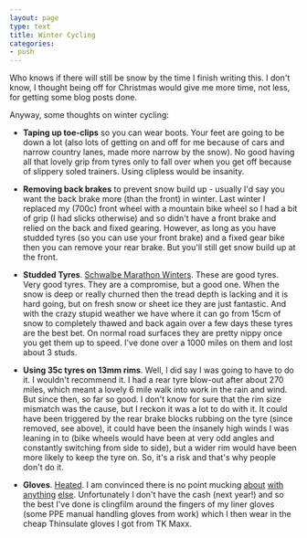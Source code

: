 ```yaml
---
layout: page
type: text
title: Winter Cycling
categories: 
- push
---
```

Who knows if there will still be snow by the time I finish writing this. I don't know, I thought being off for Christmas would give me more time, not less, for getting some blog posts done.

Anyway, some thoughts on winter cycling:

* **Taping up toe-clips** so you can wear boots. Your feet are going to be down a lot (also lots of getting on and off for me because of cars and narrow country lanes, made more narrow by the snow). No good having all that lovely grip from tyres only to fall over when you get off because of slippery soled trainers. Using clipless would be insanity. 

* **Removing back brakes** to prevent snow build up - usually I'd say you want the back brake more (than the front) in winter. Last winter I replaced my (700c) front wheel with a mountain bike wheel so I had a bit of grip (I had slicks otherwise) and so didn't have a front brake and relied on the back and fixed gearing. However, as long as you have studded tyres (so you can use your front brake) and a fixed gear bike then you can remove your rear brake. But you'll still get snow build up at the front. 

* **Studded Tyres**. [Schwalbe Marathon Winters](http://www.schwalbe.co.uk/c2-1217-schwalbe-tires-marathon-winter.html). These are good tyres. Very good tyres. They are a compromise, but a good one. When the snow is deep or really churned then the tread depth is lacking and it is hard going, but on fresh snow or sheet ice they are just fantastic. And with the crazy stupid weather we have where it can go from 15cm of snow to completely thawed and back again over a few days these tyres are the best bet. On normal road surfaces they are pretty nippy once you get them up to speed. I've done over a 1000 miles on them and lost about 3 studs. 

* **Using 35c tyres on 13mm rims**. Well, I did say I was going to have to do it. I wouldn't recommend it. I had a rear tyre blow-out after about 270 miles, which meant a lovely 6 mile walk into work in the rain and wind. But since then, so far so good. I don't know for sure that the rim size mismatch was the cause, but I reckon it was a lot to do with it. It could have been triggered by the rear brake blocks rubbing on the tyre (since removed, see above), it could have been the insanely high winds I was leaning in to (bike wheels would have been at very odd angles and constantly switching from side to side), but a wider rim would have been more likely to keep the tyre on. So, it's a risk and that's why people don't do it. 

* **Gloves**. [Heated](http://www.blazewear.com/product_info.php?cPath=26&products_id=67). I am convinced there is no point mucking [about](https://www.ironclad.com/products/uses.cqs?model_id=c14d756fa0ef9b37578f28fbbfceaf8e) [with](http://www.pearlizumi.com/publish/content/pi_2010/us/en/index/products/men/ride/accessories/0.-productCode-8820.html) [anything](http://www.sealskinz.com/active-range/cycling/extra-cold-weather-cycle-gloves-with-gel) [else](http://www.sealskinz.com/active-range/cycling/winter-handle-bar-mittens). Unfortunately I don't have the cash (next year!) and so the best I've done is clingfilm around the fingers of my liner gloves (some PPE manual handling gloves from work) which I then wear in the cheap Thinsulate gloves I got from TK Maxx.
